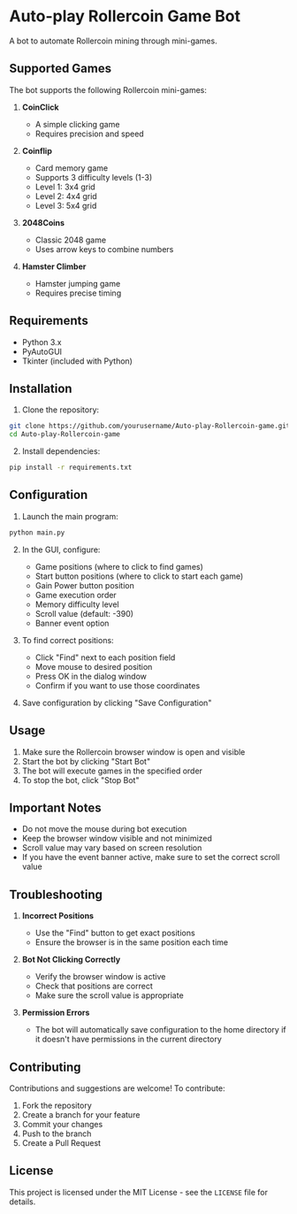 # Auto-play Rollercoin Game Bot

A bot to automate Rollercoin mining through mini-games.

## Supported Games

The bot supports the following Rollercoin mini-games:

1. **CoinClick**
   - A simple clicking game
   - Requires precision and speed

2. **Coinflip**
   - Card memory game
   - Supports 3 difficulty levels (1-3)
   - Level 1: 3x4 grid
   - Level 2: 4x4 grid
   - Level 3: 5x4 grid

3. **2048Coins**
   - Classic 2048 game
   - Uses arrow keys to combine numbers

4. **Hamster Climber**
   - Hamster jumping game
   - Requires precise timing

## Requirements

- Python 3.x
- PyAutoGUI
- Tkinter (included with Python)

## Installation

1. Clone the repository:
```bash
git clone https://github.com/yourusername/Auto-play-Rollercoin-game.git
cd Auto-play-Rollercoin-game
```

2. Install dependencies:
```bash
pip install -r requirements.txt
```

## Configuration

1. Launch the main program:
```bash
python main.py
```

2. In the GUI, configure:
   - Game positions (where to click to find games)
   - Start button positions (where to click to start each game)
   - Gain Power button position
   - Game execution order
   - Memory difficulty level
   - Scroll value (default: -390)
   - Banner event option

3. To find correct positions:
   - Click "Find" next to each position field
   - Move mouse to desired position
   - Press OK in the dialog window
   - Confirm if you want to use those coordinates

4. Save configuration by clicking "Save Configuration"

## Usage

1. Make sure the Rollercoin browser window is open and visible
2. Start the bot by clicking "Start Bot"
3. The bot will execute games in the specified order
4. To stop the bot, click "Stop Bot"

## Important Notes

- Do not move the mouse during bot execution
- Keep the browser window visible and not minimized
- Scroll value may vary based on screen resolution
- If you have the event banner active, make sure to set the correct scroll value

## Troubleshooting

1. **Incorrect Positions**
   - Use the "Find" button to get exact positions
   - Ensure the browser is in the same position each time

2. **Bot Not Clicking Correctly**
   - Verify the browser window is active
   - Check that positions are correct
   - Make sure the scroll value is appropriate

3. **Permission Errors**
   - The bot will automatically save configuration to the home directory if it doesn't have permissions in the current directory

## Contributing

Contributions and suggestions are welcome! To contribute:

1. Fork the repository
2. Create a branch for your feature
3. Commit your changes
4. Push to the branch
5. Create a Pull Request

## License

This project is licensed under the MIT License - see the `LICENSE` file for details. 